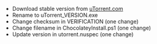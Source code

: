 - Download stable version from [uTorrent.com](https://www.utorrent.com/downloads/complete/track/stable/os/win/)
- Rename to uTorrent_VERSION.exe
- Change checksum in VERIFICATION (one change)
- Change filename in ChocolateyInstall.ps1 (one change)
- Update version in utorrent.nuspec (one change)